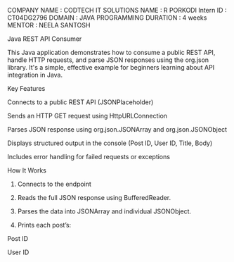 COMPANY NAME : CODTECH IT SOLUTIONS 
NAME : R PORKODI 
Intern ID : CT04DG2796
DOMAIN : JAVA PROGRAMMING 
DURATION : 4 weeks 
MENTOR : NEELA SANTOSH 

Java REST API Consumer

This Java application demonstrates how to consume a public REST API, handle HTTP requests, and parse JSON responses using the org.json library. It's a simple, effective example for beginners learning about API integration in Java.

Key Features

 Connects to a public REST API (JSONPlaceholder)

Sends an HTTP GET request using HttpURLConnection

 Parses JSON response using org.json.JSONArray and org.json.JSONObject

 Displays structured output in the console (Post ID, User ID, Title, Body)

 Includes error handling for failed requests or exceptions

How It Works

1. Connects to the endpoint

2. Reads the full JSON response using BufferedReader.

3. Parses the data into JSONArray and individual JSONObject.

4. Prints each post’s:

Post ID

User ID
